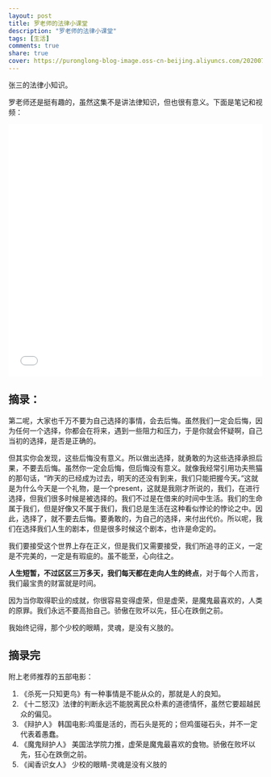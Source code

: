 ```yaml
---
layout: post
title: 罗老师的法律小课堂
description: "罗老师的法律小课堂"
tags: [生活]
comments: true
share: true
cover: https://puronglong-blog-image.oss-cn-beijing.aliyuncs.com/20200724161325.png
---
```


<!-- more -->

张三的法律小知识。

罗老师还是挺有趣的，虽然这集不是讲法律知识，但也很有意义。下面是笔记和视频：

<iframe src="//player.bilibili.com/player.html?aid=371494532&bvid=BV1CZ4y1T7JD&cid=215842818&page=1&high_quality=1&danmaku=0" scrolling="no" border="0" frameborder="no" framespacing="0" allowfullscreen="true" width="100%" height="500"></iframe>

## 摘录：

第二呢，大家也千万不要为自己选择的事情，会去后悔。虽然我们一定会后悔，因为任何一个选择，你都会在将来，遇到一些阻力和压力，于是你就会怀疑啊，自己当初的选择，是否是正确的。

但其实你会发现，这些后悔没有意义。所以做出选择，就勇敢的为这些选择承担后果，不要去后悔。虽然你一定会后悔，但后悔没有意义。就像我经常引用功夫熊猫的那句话，“昨天的已经成为过去，明天的还没有到来，我们只能把握今天。”这就是为什么今天是一个礼物，是一个present，这就是我刚才所说的，我们，在进行选择，但我们很多时候是被选择的。我们不过是在借来的时间中生活。我们的生命属于我们，但是好像又不属于我们，我们总是生活在这种看似悖论的悖论之中。因此，选择了，就不要去后悔。要勇敢的，为自己的选择，来付出代价。所以呢，我们在选择我们人生的剧本，但是很多时候这个剧本，也许是命定的。

我们要接受这个世界上存在正义，但是我们又需要接受，我们所追寻的正义，一定是不完美的，一定是有瑕疵的。虽不能至，心向往之。

**人生短暂，不过区区三万多天，我们每天都在走向人生的终点**，对于每个人而言，我们最宝贵的财富就是时间。

因为当你取得职业的成就，你很容易变得虚荣，但是虚荣，是魔鬼最喜欢的，人类的原罪。我们永远不要高抬自己。骄傲在败坏以先，狂心在跌倒之前。

我始终记得，那个少校的眼睛，灵魂，是没有义肢的。

## 摘录完

附上老师推荐的五部电影：

1. 《杀死一只知更鸟》有一种事情是不能从众的，那就是人的良知。
2. 《十二怒汉》法律的判断永远不能脱离民众朴素的道德情怀，虽然它要超越民众的偏见。
3. 《辩护人》 韩国电影:鸡蛋是活的，而石头是死的；但鸡蛋碰石头，并不一定代表着愚蠢。
4. 《魔鬼辩护人》 美国法学院力推，虚荣是魔鬼最喜欢的食物。骄傲在败坏以先，狂心在跌倒之前。
5. 《闻香识女人》 少校的眼睛-灵魂是没有义肢的
